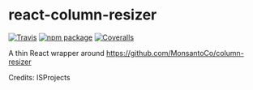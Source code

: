 # react-column-resizer

[![Travis][build-badge]][build]
[![npm package][npm-badge]][npm]
[![Coveralls][coveralls-badge]][coveralls]

A thin React wrapper around https://github.com/MonsantoCo/column-resizer

Credits: ISProjects

[build-badge]: https://img.shields.io/travis/user/repo/master.png?style=flat-square
[build]: https://travis-ci.org/user/repo

[npm-badge]: https://img.shields.io/npm/v/npm-package.png?style=flat-square
[npm]: https://www.npmjs.org/package/npm-package

[coveralls-badge]: https://img.shields.io/coveralls/user/repo/master.png?style=flat-square
[coveralls]: https://coveralls.io/github/user/repo
